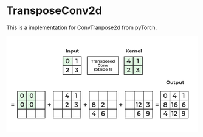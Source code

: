 # TransposeConv2d
This is a implementation for ConvTranpose2d from pyTorch. 

![](Transposed-Convolutional-1.png)
